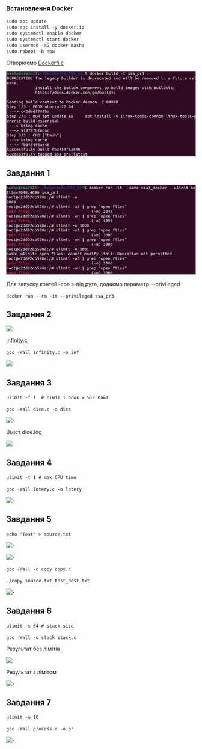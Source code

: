 
### Встановлення Docker
```
sudo apt update
sudo apt install -y docker.io
sudo systemctl enable docker
sudo systemctl start docker
sudo usermod -aG docker masha
sudo reboot -h now
```


Створюємо [Dockerfile](Dockerfile)

![-](docker_build.jpeg)

## Завдання 1 

![-](ulimit_test.jpeg)

Для запуску контейнера з-під рута, додаємо параметр --privileged

```docker run --rm -it --privileged ssa_pr3```

## Завдання 2

![-](perf_stat.jpeg)

[infinity.c](infinity.c)

```gcc -Wall infinity.c -o inf```

![-](inf_perf_stat.jpeg)

## Завдання 3
```ulimit -f 1  # ліміт 1 блок = 512 байт```

```gcc -Wall dice.c -o dice```

![-](dice_result.jpeg)

Вміст dice.log

![-](log.png)

## Завдання 4
```ulimit -t 1 # max CPU time```

```gcc -Wall lotery.c -o lotery```

![-](lotery_result.jpeg)

## Завдання 5

```echo "Test" > source.txt```

![-](echo_test.jpeg)

![-](echo_result.jpeg)

```gcc -Wall -o copy copy.c```

```./copy source.txt test_dest.txt```

![-](copy_result.jpeg)

## Завдання 6
```ulimit -s 64 # stack size```

```gcc -Wall -o stack stack.c```

Результат без лімітів

![-](stack_no_limit.jpeg)

Результат з лімітом

![-](copy_limited.jpeg)

## Завдання 7
```ulimit -u 10 ```

```gcc -Wall process.c -o pr```

![-](process_result.jpeg)
